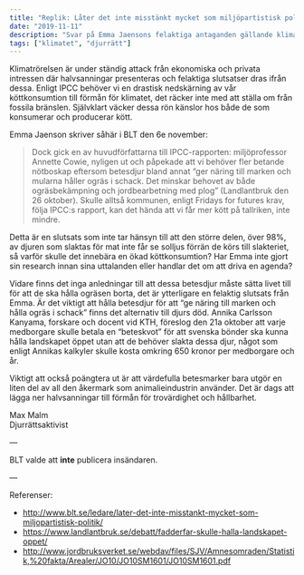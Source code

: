 ```yaml
---
title: "Replik: Låter det inte misstänkt mycket som miljöpartistisk politik? "
date: "2019-11-11"
description: "Svar på Emma Jaensons felaktiga antaganden gällande klimatkrisen och djurhållning"
tags: ["klimatet", "djurrätt"]
---
```


Klimatrörelsen är under ständig attack från ekonomiska och privata intressen där halvsanningar presenteras och felaktiga slutsatser dras ifrån dessa. Enligt IPCC behöver vi en drastisk nedskärning av vår köttkonsumtion till förmån för klimatet, det räcker inte med att ställa om från fossila bränslen. Självklart väcker dessa rön känslor hos både de som konsumerar och producerar kött.

Emma Jaenson skriver såhär i BLT den 6e november:

> Dock gick en av huvudförfattarna till IPCC-rapporten: miljöprofessor Annette Cowie, nyligen ut och påpekade att vi behöver fler betande nötboskap eftersom betesdjur bland annat “ger näring till marken och mularna håller ogräs i schack. Det minskar behovet av både ogräsbekämpning och jordbearbetning med plog” (Landlantbruk den 26 oktober). Skulle alltså kommunen, enligt Fridays for futures krav, följa IPCC:s rapport, kan det hända att vi får mer kött på tallriken, inte mindre.

Detta är en slutsats som inte tar hänsyn till att den större delen, över 98%, av djuren som slaktas för mat inte får se solljus förrän de körs till slakteriet, så varför skulle det innebära en ökad köttkonsumtion? Har Emma inte gjort sin research innan sina uttalanden eller handlar det om att driva en agenda?

Vidare finns det inga anledningar till att dessa betesdjur måste sätta livet till för att de ska hålla ogräsen borta, det är ytterligare en felaktig slutsats från Emma. Är det viktigt att hålla betesdjur för att “ge näring till marken och hålla ogräs i schack” finns det alternativ till djurs död. Annika Carlsson Kanyama, forskare och docent vid KTH, föreslog den 21a oktober att varje medborgare skulle betala en “beteskvot” för att svenska bönder ska kunna hålla landskapet öppet utan att de behöver slakta dessa djur, något som enligt Annikas kalkyler skulle kosta omkring 650 kronor per medborgare och år.

Viktigt att också poängtera ut är att värdefulla betesmarker bara utgör en liten del av all den åkermark som animalieindustrin använder. Det är dags att lägga ner halvsanningar till förmån för trovärdighet och hållbarhet.

Max Malm  
Djurrättsaktivist

—

BLT valde att **inte** publicera insändaren.

—

Referenser:
* http://www.blt.se/ledare/later-det-inte-misstankt-mycket-som-miljopartistisk-politik/
* https://www.landlantbruk.se/debatt/fadderfar-skulle-halla-landskapet-oppet/
* http://www.jordbruksverket.se/webdav/files/SJV/Amnesomraden/Statistik,%20fakta/Arealer/JO10/JO10SM1601/JO10SM1601.pdf 
